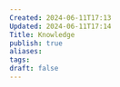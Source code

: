 ```yaml
---
Created: 2024-06-11T17:13
Updated: 2024-06-11T17:14
Title: Knowledge
publish: true
aliases: 
tags: 
draft: false
---
```


